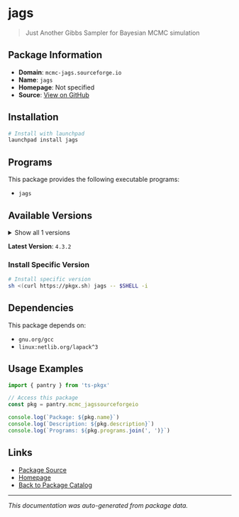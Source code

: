# jags

> Just Another Gibbs Sampler for Bayesian MCMC simulation

## Package Information

- **Domain**: `mcmc-jags.sourceforge.io`
- **Name**: `jags`
- **Homepage**: Not specified
- **Source**: [View on GitHub](https://github.com/pkgxdev/pantry/tree/main/projects/mcmc-jags.sourceforge.io/package.yml)

## Installation

```bash
# Install with launchpad
launchpad install jags
```

## Programs

This package provides the following executable programs:

- `jags`

## Available Versions

<details>
<summary>Show all 1 versions</summary>

- `4.3.2`

</details>

**Latest Version**: `4.3.2`

### Install Specific Version

```bash
# Install specific version
sh <(curl https://pkgx.sh) jags -- $SHELL -i
```

## Dependencies

This package depends on:

- `gnu.org/gcc`
- `linux:netlib.org/lapack^3`

## Usage Examples

```typescript
import { pantry } from 'ts-pkgx'

// Access this package
const pkg = pantry.mcmc_jagssourceforgeio

console.log(`Package: ${pkg.name}`)
console.log(`Description: ${pkg.description}`)
console.log(`Programs: ${pkg.programs.join(', ')}`)
```

## Links

- [Package Source](https://github.com/pkgxdev/pantry/tree/main/projects/mcmc-jags.sourceforge.io/package.yml)
- [Homepage](#)
- [Back to Package Catalog](../package-catalog.md)

---

*This documentation was auto-generated from package data.*

